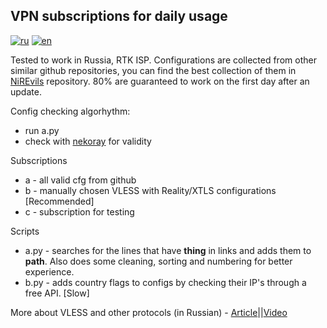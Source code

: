 ## VPN subscriptions for daily usage
[![ru](https://img.shields.io/badge/lang-ru-green.svg)](https://github.com/y9felix/s/blob/main/README.ru.md)
[![en](https://img.shields.io/badge/lang-en-yellow.svg)](https://github.com/y9felix/s/blob/main/README.md)

Tested to work in Russia, RTK ISP. 
Configurations are collected from other similar github repositories, you can find the best collection of them in [NiREvils](https://github.com/NiREvil/vless?tab=readme-ov-file#xray) repository. 
80% are guaranteed to work on the first day after an update.

Config checking algorhythm:
- run a.py
- check with [nekoray](https://github.com/MatsuriDayo/nekoray) for validity

Subscriptions
- a - all valid cfg from github
- b - manually chosen VLESS with Reality/XTLS configurations [Recommended]
- c - subscription for testing

Scripts
- a.py - searches for the lines that have **thing** in links and adds them to **path**. Also does some cleaning, sorting and numbering for better experience.
- b.py - adds country flags to configs by checking their IP's through a free API. [Slow]

More about VLESS and other protocols (in Russian) - [Article](https://habr.com/ru/articles/727868/)||[Video](https://www.youtube.com/watch?v=Ajy1lS9qJbs)

